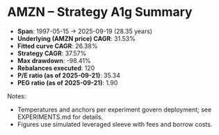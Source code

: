 # AMZN – Strategy A1g Summary

- **Span**: 1997-05-15 → 2025-09-19 (28.35 years)
- **Underlying (AMZN price) CAGR**: 31.53%
- **Fitted curve CAGR**: 26.38%
- **Strategy CAGR**: 37.57%
- **Max drawdown**: -98.41%
- **Rebalances executed**: 120
- **P/E ratio (as of 2025-09-21)**: 35.34
- **PEG ratio (as of 2025-09-21)**: 1.90

Notes:

- Temperatures and anchors per experiment govern deployment; see EXPERIMENTS.md for details.
- Figures use simulated leveraged sleeve with fees and borrow costs.

